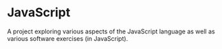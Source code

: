 # JavaScript
A project exploring various aspects of the JavaScript language as well as various software exercises (in JavaScript).
